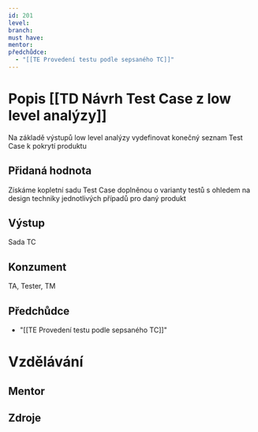 ```yaml
---
id: 201
level: 
branch: 
must have: 
mentor: 
předchůdce: 
  - "[[TE Provedení testu podle sepsaného TC]]"
---
```



# Popis [[TD Návrh Test Case z low level analýzy]]
Na základě výstupů low level analýzy vydefinovat konečný seznam Test Case k pokrytí produktu

## Přidaná hodnota
Získáme kopletní sadu Test Case doplněnou o varianty testů s ohledem na design techniky jednotlivých případů pro daný produkt

## Výstup
Sada TC

## Konzument
TA, Tester, TM

## Předchůdce

  - "[[TE Provedení testu podle sepsaného TC]]"

# Vzdělávání


## Mentor


## Zdroje